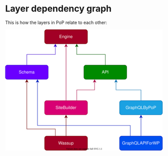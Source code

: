 # Layer dependency graph

This is how the layers in PoP relate to each other:

<p align="center"><img src="../assets/img/dependency-graph.svg" width="650" alt="Dependency graph" /></p>
